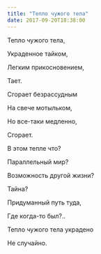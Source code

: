 ```yaml
---
title: "Тепло чужого тела"
date: 2017-09-20T18:38:00
---
```


Тепло чужого тела,

Украденное тайком,

Легким прикосновением,

Тает.

Сгорает безрассудным

На свече мотыльком,

Но все-таки медленно,

Сгорает.

В этом тепле что?

Параллельный мир?

Возможность другой жизни?

Тайна?

Придуманный путь туда,

Где когда-то был?..

Тепло чужого тела украдено

Не случайно.

